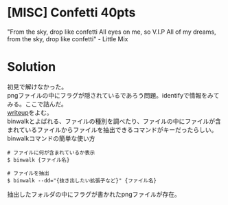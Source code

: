# [MISC] Confetti 40pts
"From the sky, drop like confetti All eyes on me, so V.I.P All of my dreams, from the sky, drop like confetti" - Little Mix

# Solution
初見で解けなかった。\
pngファイルの中にフラグが隠されているであろう問題。identifyで情報をみてみる。ここで詰んだ。\
[writeup](https://ctftime.org/writeup/33775)をよむ。\
binwalkとよばれる、ファイルの種別を調べたり、ファイルの中にファイルが含まれているファイルからファイルを抽出できるコマンドがキーだったらしい。\
binwalkコマンドの簡単な使い方 
```shell
# ファイルに何が含まれているか表示
$ binwalk {ファイル名}

# ファイルを抽出
$ binwalk --dd="{抜き出したい拡張子など}" {ファイル名}
```
抽出したフォルダの中にフラグが書かれたpngファイルが存在。